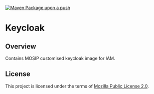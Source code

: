 [![Maven Package upon a push](https://github.com/mosip/keycloak/actions/workflows/push_trigger.yml/badge.svg?branch=release-1.2.0)](https://github.com/mosip/keycloak/actions/workflows/push_trigger.yml)

# Keycloak

## Overview
Contains MOSIP customised keycloak image for IAM.  


## License
This project is licensed under the terms of [Mozilla Public License 2.0](LICENSE).
